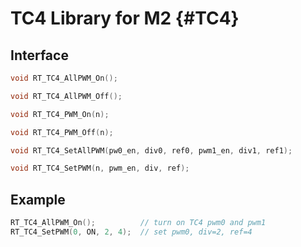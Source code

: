 # TC4 Library for M2  {#TC4}

## Interface

```C
void RT_TC4_AllPWM_On();

void RT_TC4_AllPWM_Off();

void RT_TC4_PWM_On(n);

void RT_TC4_PWM_Off(n);

void RT_TC4_SetAllPWM(pw0_en, div0, ref0, pwm1_en, div1, ref1);

void RT_TC4_SetPWM(n, pwm_en, div, ref);
```

## Example

```C
RT_TC4_AllPWM_On();          // turn on TC4 pwm0 and pwm1
RT_TC4_SetPWM(0, ON, 2, 4);  // set pwm0, div=2, ref=4
```
